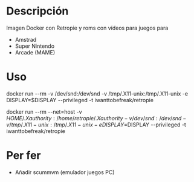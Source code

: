 # Descripción
Imagen Docker con Retropie y roms con vídeos para juegos para
- Amstrad
- Super Nintendo
- Arcade (MAME)

# Uso
docker run --rm -v /dev/snd:/dev/snd -v /tmp/.X11-unix:/tmp/.X11-unix -e DISPLAY=$DISPLAY --privileged -t iwanttobefreak/retropie

docker run --rm --net=host -v $HOME/.Xauthority:/home/retropie/.Xauthority -v /dev/snd:/dev/snd -v /tmp/.X11-unix:/tmp/.X11-unix -e DISPLAY=$DISPLAY --privileged -t iwanttobefreak/retropie  

# Per fer
- Añadir scummvm (emulador juegos PC)
